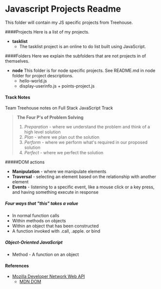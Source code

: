 # Javascript Projects Readme

This folder will contain my JS specific projects from Treehouse.

####Projects
   Here is a list of my projects.
* __tasklist__
   * The tasklist project is an online to do list built using JavaScript.

####Folders
   Here we explain the subfolders that are not projects in of themselves.
* __node__
   This folder is for node specific projects. See README.md in node folder for project descriptions.
   * hello-world.js
   * display-userinfo.js + points-project.js

#### Track Notes
   Team Treehouse notes on Full Stack JavaScript Track

>**The Four P's of Problem Solving**
>
>1. *Preparation* - where we understand the problem and think of a high level solution
>2. *Plan* - where we plan out the solution
>3. *Perform* - where we perform what's required in our proposed solution
>4. *Perfect* - where we perfect the solution

#####DOM actions
* __Manipulation__ - where we manipulate elements
* __Traversal__ - selecting an element based on the relationship with another element
* __Events__ - listening to a specific event, like a mouse click or a key press, and having something execute in response

##### Four ways that "this" takes a value
* In normal function calls
* Within methods on objects
* Within an object that has been constructed
* A function invoked with .call, .apple. or bind

##### Object-Oriented JavaScript
* Method - A function on an object

#### References
* [Mozilla Developer Network Web API](https://developer.mozilla.org/en-US/docs/Web/Reference/API)
   * [MDN DOM](https://developer.mozilla.org/en-US/docs/Web/API/Document_Object_Model)
